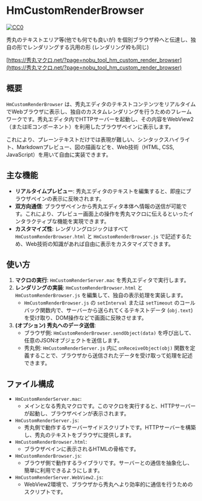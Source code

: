 # HmCustomRenderBrowser

[![CC0](https://img.shields.io/badge/license-CC0-blue.svg?style=flat)](LICENSE.txt)

秀丸のテキストエリア等(他でも何でも良いが) を個別ブラウザ枠へと伝達し、独自の形でレンダリングする汎用の形
(レンダリング枠も同じ)

[https://秀丸マクロ.net/?page=nobu_tool_hm_custom_render_browser](https://秀丸マクロ.net/?page=nobu_tool_hm_custom_render_browser)

## 概要

`HmCustomRenderBrowser` は、秀丸エディタのテキストコンテンツをリアルタイムでWebブラウザに表示し、独自のカスタムレンダリングを行うためのフレームワークです。秀丸エディタ内でHTTPサーバーを起動し、その内容をWebView2（またはIEコンポーネント）を利用したブラウザペインに表示します。

これにより、プレーンテキストだけでは表現が難しい、シンタックスハイライト、Markdownプレビュー、図の描画などを、Web技術（HTML, CSS, JavaScript）を用いて自由に実装できます。

## 主な機能

- **リアルタイムプレビュー**: 秀丸エディタのテキストを編集すると、即座にブラウザペインの表示に反映されます。
- **双方向通信**: ブラウザペインから秀丸エディタ本体へ情報の送信が可能です。これにより、プレビュー画面上の操作を秀丸マクロに伝えるといったインタラクティブな機能を実現できます。
- **カスタマイズ性**: レンダリングロジックはすべて `HmCustomRenderBrowser.html` と `HmCustomRenderBrowser.js` で記述するため、Web技術の知識があれば自由に表示をカスタマイズできます。

## 使い方

1.  **マクロの実行**: `HmCustomRenderServer.mac` を秀丸エディタで実行します。
2.  **レンダリングの実装**: `HmCustomRenderBrowser.html` と `HmCustomRenderBrowser.js` を編集して、独自の表示処理を実装します。
    -   `HmCustomRenderBrowser.js` の `setInterval` または `setTimeout` のコールバック関数内で、サーバーから送られてくるテキストデータ (`obj.text`) を受け取り、DOM操作などで画面に反映させます。
3.  **(オプション) 秀丸へのデータ送信**:
    -   ブラウザ側: `HmCustomRenderBrowser.sendObject(data)` を呼び出して、任意のJSONオブジェクトを送信します。
    -   秀丸側: `HmCustomRenderServer.js` 内に `onReceiveObject(obj)` 関数を定義することで、ブラウザから送信されたデータを受け取って処理を記述できます。

## ファイル構成

-   `HmCustomRenderServer.mac`:
    -   メインとなる秀丸マクロです。このマクロを実行すると、HTTPサーバーが起動し、ブラウザペインが表示されます。
-   `HmCustomRenderServer.js`:
    -   秀丸側で動作するサーバーサイドスクリプトです。HTTPサーバーを構築し、秀丸のテキストをブラウザに提供します。
-   `HmCustomRenderBrowser.html`:
    -   ブラウザペインに表示されるHTMLの骨格です。
-   `HmCustomRenderBrowser.js`:
    -   ブラウザ側で動作するライブラリです。サーバーとの通信を抽象化し、簡単に利用できるようにします。
-   `HmCustomRenderServer.WebView2.js`:
    -   WebView2環境で、ブラウザから秀丸へより効率的に通信を行うためのスクリプトです。
